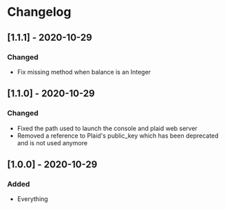 # Changelog

## [1.1.1] - 2020-10-29

### Changed

- Fix missing method when balance is an Integer

## [1.1.0] - 2020-10-29

### Changed

- Fixed the path used to launch the console and plaid web server
- Removed a reference to Plaid's public_key which has been deprecated and is not used anymore

## [1.0.0] - 2020-10-29

### Added

- Everything
